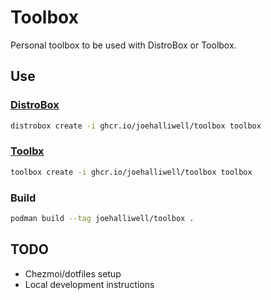 # Toolbox

Personal toolbox to be used with DistroBox or Toolbox.

## Use

### [DistroBox](https://distrobox.it/)

```bash
distrobox create -i ghcr.io/joehalliwell/toolbox toolbox
```

### [Toolbx](https://containertoolbx.org/)

```bash
toolbox create -i ghcr.io/joehalliwell/toolbox toolbox
```

### Build

```bash
podman build --tag joehalliwell/toolbox .
```

## TODO

- Chezmoi/dotfiles setup
- Local development instructions
